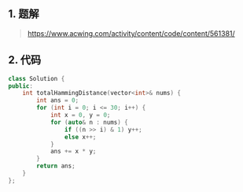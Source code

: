 ## 1. 题解
> https://www.acwing.com/activity/content/code/content/561381/

## 2. 代码
```c++
class Solution {
public:
    int totalHammingDistance(vector<int>& nums) {
        int ans = 0;
        for (int i = 0; i <= 30; i++) {
            int x = 0, y = 0;
            for (auto& n : nums) {
                if ((n >> i) & 1) y++;
                else x++; 
            }
            ans += x * y;
        }
        return ans;
    }
};
```